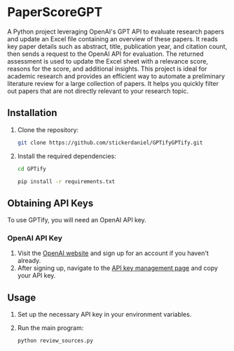 # PaperScoreGPT

A Python project leveraging OpenAI's GPT API to evaluate research papers and update an Excel file containing an overview of these papers. It reads key paper details such as abstract, title, publication year, and citation count, then sends a request to the OpenAI API for evaluation. The returned assessment is used to update the Excel sheet with a relevance score, reasons for the score, and additional insights. This project is ideal for academic research and provides an efficient way to automate a preliminary literature review for a large collection of papers. It helps you quickly filter out papers that are not directly relevant to your research topic.

## Installation

1. Clone the repository:

   ```bash
   git clone https://github.com/stickerdaniel/GPTifyGPTify.git
   ```

3. Install the required dependencies:

   ```bash
   cd GPTify
   ```
   ```bash
   pip install -r requirements.txt
   ```

## Obtaining API Keys

To use GPTify, you will need an OpenAI API key.

### OpenAI API Key

1. Visit the [OpenAI website](https://www.openai.com/) and sign up for an account if you haven't already.
2. After signing up, navigate to the [API key management page](https://platform.openai.com/api-keys) and copy your API key.

## Usage

1. Set up the necessary API key in your environment variables.

2. Run the main program:
   ```bash
   python review_sources.py
   ```
